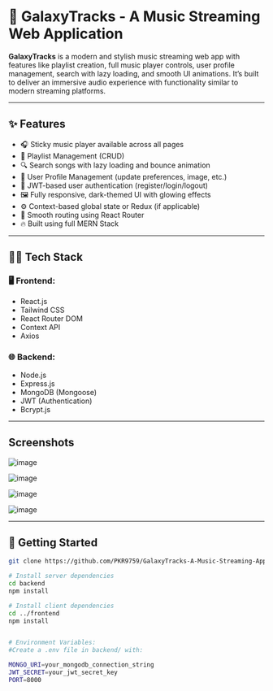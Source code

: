 # 🎵 GalaxyTracks - A Music Streaming Web Application

**GalaxyTracks** is a modern and stylish music streaming web app with features like playlist creation, full music player controls, user profile management, search with lazy loading, and smooth UI animations. It’s built to deliver an immersive audio experience with functionality similar to modern streaming platforms.

---

## ✨ Features

- 🎧 Sticky music player available across all pages
- 📂 Playlist Management (CRUD)
- 🔍 Search songs with lazy loading and bounce animation
- 👤 User Profile Management (update preferences, image, etc.)
- 🔄 JWT-based user authentication (register/login/logout)
- 🖼️ Fully responsive, dark-themed UI with glowing effects
- ⚙️ Context-based global state or Redux (if applicable)
- 🧠 Smooth routing using React Router
- 🔥 Built using full MERN Stack

---

## 🧑‍💻 Tech Stack

### 🖥️ Frontend:
- React.js
- Tailwind CSS
- React Router DOM
- Context API 
- Axios

### 🌐 Backend:
- Node.js
- Express.js
- MongoDB (Mongoose)
- JWT (Authentication)
- Bcrypt.js

---
## Screenshots 
![image](https://github.com/user-attachments/assets/f8670091-4f4c-4102-87bc-52352504e50f)

![image](https://github.com/user-attachments/assets/c120e4f2-cb8d-46fc-bb22-79628cb5725f)

![image](https://github.com/user-attachments/assets/38c26b5a-47e2-448f-bba6-42da9d988b80)

![image](https://github.com/user-attachments/assets/424ae5fb-d283-4237-ab63-266fda904fc9)




---
## 🚀 Getting Started

```bash
git clone https://github.com/PKR9759/GalaxyTracks-A-Music-Streaming-Application.git

# Install server dependencies
cd backend
npm install

# Install client dependencies
cd ../frontend
npm install


# Environment Variables:
#Create a .env file in backend/ with:

MONGO_URI=your_mongodb_connection_string
JWT_SECRET=your_jwt_secret_key
PORT=8000
